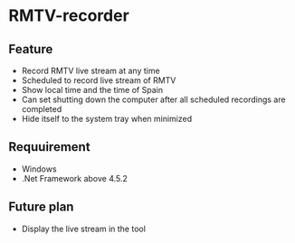 # RMTV-recorder

## Feature

 - Record RMTV live stream at any time
 - Scheduled to record live stream of RMTV
 - Show local time and the time of Spain
 - Can set shutting down the computer after all scheduled recordings are completed
 - Hide itself to the system tray when minimized
 
 ## Requuirement
 
 - Windows
 - .Net Framework above 4.5.2
 
 
 ## Future plan
 
 - Display the live stream in the tool

